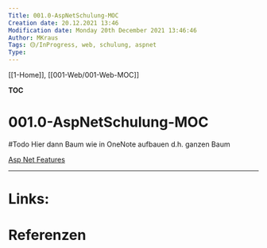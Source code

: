 ```yaml
---
Title: 001.0-AspNetSchulung-MOC
Creation date: 20.12.2021 13:46
Modification date: Monday 20th December 2021 13:46:46
Author: MKraus
Tags: 🟡/InProgress, web, schulung, aspnet
Type: 
---
```


[[1-Home]], [[001-Web/001-Web-MOC]]

**TOC**

# 001.0-AspNetSchulung-MOC
#Todo Hier dann Baum wie in OneNote aufbauen d.h. ganzen Baum

[Asp Net Features](001-Web/001.0-AspNetSchulung/001.0-1-AspNetFeatures/001.0-1-AspNetFeaturesMoc)

---

# Links:
 
# Referenzen

